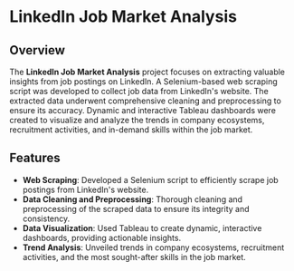 # LinkedIn Job Market Analysis

## Overview

The **LinkedIn Job Market Analysis** project focuses on extracting valuable insights from job postings on LinkedIn. A Selenium-based web scraping script was developed to collect job data from LinkedIn's website. The extracted data underwent comprehensive cleaning and preprocessing to ensure its accuracy. Dynamic and interactive Tableau dashboards were created to visualize and analyze the trends in company ecosystems, recruitment activities, and in-demand skills within the job market.

## Features

- **Web Scraping**: Developed a Selenium script to efficiently scrape job postings from LinkedIn's website.
- **Data Cleaning and Preprocessing**: Thorough cleaning and preprocessing of the scraped data to ensure its integrity and consistency.
- **Data Visualization**: Used Tableau to create dynamic, interactive dashboards, providing actionable insights.
- **Trend Analysis**: Unveiled trends in company ecosystems, recruitment activities, and the most sought-after skills in the job market.
